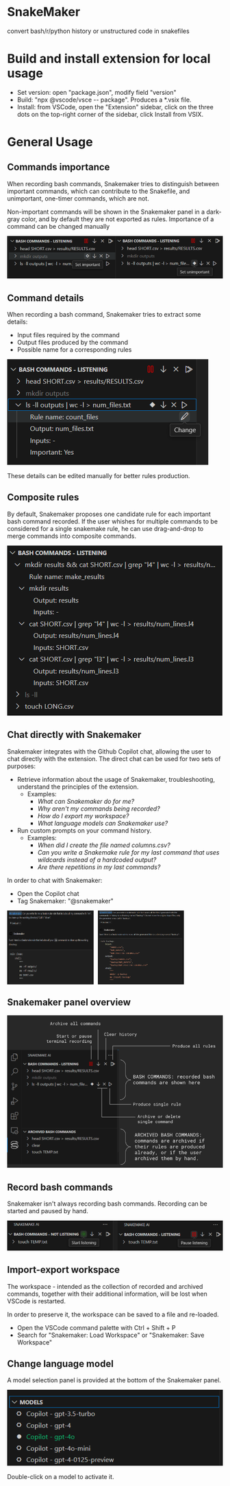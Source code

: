 # SnakeMaker
convert bash/r/python history or unstructured code in snakefiles



# Build and install extension for local usage
* Set version: open "package.json", modify field "version"
* Build: "npx @vscode/vsce -- package". Produces a *.vsix file.
* Install: from VSCode, open the "Extension" sidebar, click on the three dots on the top-right corner of the sidebar, click Install from VSIX.

# General Usage

## Commands importance
When recording bash commands, Snakemaker tries to distinguish between important commands, which can contribute to the Snakefile, and unimportant, one-timer commands, which are not.

Non-important commands will be shown in the Snakemaker panel in a dark-gray color, and by default they are not exported as rules. Importance of a command can be changed manually

<img src=".img/Importance.png"/>



## Command details
When recording a bash command, Snakemaker tries to extract some details:
* Input files required by the command
* Output files produced by the command
* Possible name for a corresponding rules

<img src=".img/RuleDetails.png"/>

These details can be edited manually for better rules production. 

## Composite rules

By default, Snakemaker proposes one candidate rule for each important bash command recorded. If the user whishes for multiple commands to be considered for a single snakemake rule, he can use drag-and-drop to merge commands into composite commands.

<img src=".img/Composite.png"/>

## Chat directly with Snakemaker
Snakemaker integrates with the Github Copilot chat, allowing the user to chat directly with the extension. The direct chat can be used for two sets of purposes:

* Retrieve information about the usage of Snakemaker, troubleshooting, understand the principles of the extension.
    * Examples: 
        * *What can Snakemaker do for me?*
        * *Why aren't my commands being recorded?*
        * *How do I export my workspace?*
        * *What language models can Snakemaker use?*
* Run custom prompts on your command history.
    * Examples: 
        * *When did I create the file named columns.csv?*
        * *Can you write a Snakemake rule for my last command that uses wildcards instead of a hardcoded output?*
        * *Are there repetitions in my last commands?*

In order to chat with Snakemaker:
* Open the Copilot chat
* Tag Snakemaker: "@snakemaker"

<div style="display: flex;">
  <img src=".img/chat_1.png" style="max-width:40%; margin-right: 10px;"/>
  <img src=".img/chat_2.png"  style="max-width:40%;"/>
</div>

## Snakemaker panel overview 
<img src=".img/Snakemaker_Overview.png"/>

## Record bash commands
Snakemaker isn't always recording bash commands. Recording can be started and paused by hand.

<img src=".img/start_stop_listening.png"/>

## Import-export workspace

The workspace - intended as the collection of recorded and archived commands, together with their additional information, will be lost when VSCode is restarted.

In order to preserve it, the workspace can be saved to a file and re-loaded.

* Open the VSCode command palette with Ctrl + Shift + P 
* Search for "Snakemaker: Load Workspace" or "Snakemaker: Save Workspace"

## Change language model

A model selection panel is provided at the bottom of the Snakemaker panel.

<img src=".img/Models.png"/>

Double-click on a model to activate it.